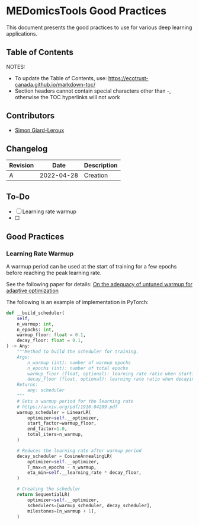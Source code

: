 # MEDomicsTools Good Practices

This document presents the good practices to use for various deep learning applications.

## Table of Contents

NOTES: 

- To update the Table of Contents, use: https://ecotrust-canada.github.io/markdown-toc/
- Section headers cannot contain special characters other than -, otherwise the TOC hyperlinks will not work

## Contributors

- [Simon Giard-Leroux](https://github.com/sgiardl)

## Changelog

Revision | Date       | Description |
---------| -----------| ----------- |
A        | 2022-04-28 | Creation    |

## To-Do

- [ ] Learning rate warmup
- [ ] 

## Good Practices

### Learning Rate Warmup

A warmup period can be used at the start of training for a few epochs before reaching the peak learning rate.

See the following paper for details: [On the adequacy of untuned warmup for adaptive optimization](https://arxiv.org/abs/1910.04209)

The following is an example of implementation in PyTorch:

```python
def __build_scheduler(
    self,
    n_warmup: int,
    n_epochs: int,
    warmup_floor: float = 0.1,
    decay_floor: float = 0.1,
) -> Any:
    """Method to build the scheduler for training.
    Args:
        n_warmup (int): number of warmup epochs
        n_epochs (int): number of total epochs
        warmup_floor (float, optional): learning rate ratio when starting the warmup phase. Defaults to 0.1.
        decay_floor (float, optional): learning rate ratio when decaying during the decay phase. Defaults to 0.1.
    Returns:
        any: scheduler
    """
    # Sets a warmup period for the learning rate
    # https://arxiv.org/pdf/1910.04209.pdf
    warmup_scheduler = LinearLR(
        optimizer=self.__optimizer,
        start_factor=warmup_floor,
        end_factor=1.0,
        total_iters=n_warmup,
    )

    # Reduces the learning rate after warmup period
    decay_scheduler = CosineAnnealingLR(
        optimizer=self.__optimizer,
        T_max=n_epochs - n_warmup,
        eta_min=self.__learning_rate * decay_floor,
    )

    # Creating the scheduler
    return SequentialLR(
        optimizer=self.__optimizer,
        schedulers=[warmup_scheduler, decay_scheduler],
        milestones=[n_warmup + 1],
    )

```

